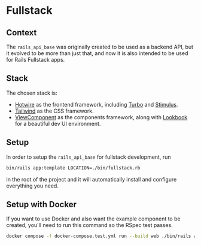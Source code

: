 # Fullstack
## Context
The `rails_api_base` was originally created to be used as a backend API, but it evolved to be more than just that, and now it is also intended to be used for Rails Fullstack apps.

## Stack
The chosen stack is:
- [Hotwire](https://hotwired.dev) as the frontend framework, including [Turbo](https://turbo.hotwired.dev) and [Stimulus](https://stimulus.hotwired.dev).
- [Tailwind](https://tailwindcss.com) as the CSS framework.
- [ViewComponent](https://viewcomponent.org) as the components framework, along with  [Lookbook](https://lookbook.build) for a beautiful dev UI environment.

## Setup
In order to setup the `rails_api_base` for fullstack development, run
```bash
bin/rails app:template LOCATION=./bin/fullstack.rb
```
in the root of the project and it will automatically install and configure everything you need.

## Setup with Docker
If you want to use Docker and also want the example component to be created, you'll need to run this command so the RSpec test passes.
```bash
docker compose -f docker-compose.test.yml run --build web ./bin/rails app:template LOCATION=./bin/fullstack.rb && docker compose -f docker-compose.test.yml down
```
